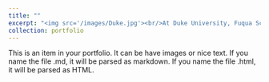 ```yaml
---
title: ""
excerpt: "<img src='/images/Duke.jpg'><br/>At Duke University, Fuqua School of Business, in 2015"
collection: portfolio
---
```


This is an item in your portfolio. It can be have images or nice text. If you name the file .md, it will be parsed as markdown. If you name the file .html, it will be parsed as HTML. 
